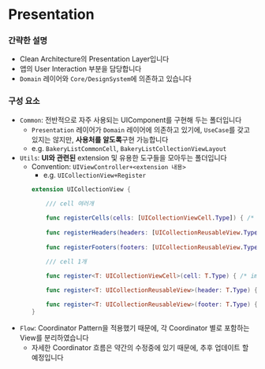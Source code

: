 #  Presentation

### 간략한 설명

- Clean Architecture의 Presentation Layer입니다
- 앱의 User Interaction 부분을 담당합니다
- `Domain` 레이어와 `Core/DesignSystem`에 의존하고 있습니다


### 구성 요소
- `Common`: 전반적으로 자주 사용되는 UIComponent를 구현해 두는 폴더입니다
    - `Presentation` 레이어가 `Domain` 레이어에 의존하고 있기에, `UseCase`를 갖고 있지는 않지만, **사용처를 알도록**구현 가능합니다
    - e.g. `BakeryListCommonCell`, `BakeryListCollectionViewLayout`
- `Utils`: **UI와 관련된** extension 및 유용한 도구들을 모아두는 폴더입니다
    - Convention: `UIViewController+<extension 내용>`
        - e.g. `UICollectionView+Register`
        ```swift
        extension UICollectionView {
    
            /// cell 여러개
            
            func registerCells(cells: [UICollectionViewCell.Type]) { /* implementation */ }
            
            func registerHeaders(headers: [UICollectionReusableView.Type]) { /* implementation */ }
            
            func registerFooters(footers: [UICollectionReusableView.Type]) { /* implementation */ }

            /// cell 1개

            func register<T: UICollectionViewCell>(cell: T.Type) { /* implementation */ }

            func register<T: UICollectionReusableView>(header: T.Type) { /* implementation */ }
            
            func register<T: UICollectionReusableView>(footer: T.Type) { /* implementation */ }
        }
        ```
- `Flow`: Coordinator Pattern을 적용했기 때문에, 각 Coordinator 별로 포함하는 View를 분리하였습니다
    - 자세한 Coordinator 흐름은 약간의 수정중에 있기 때문에, 추후 업데이트 할 예정입니다
